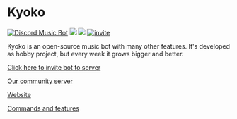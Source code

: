 # Kyoko
<a href="https://discordbots.org/bot/375750637540868107" ><img src="https://discordbots.org/api/widget/upvotes/375750637540868107.svg" alt="Discord Music Bot" /></a> <img src="https://img.shields.io/npm/l/express.svg"> <img src="https://img.shields.io/badge/jda-3-blue.svg"> [![invite](https://discordapp.com/api/guilds/375752406727786498/widget.png?style=shield)](https://discord.gg/ZvDRQf7)

Kyoko is an open-source music bot with many other features. It's developed as hobby project, but every week it grows bigger and better.

[Click here to invite bot to server](https://discordapp.com/oauth2/authorize?&client_id=375750637540868107&scope=bot&permissions=2117598326)

[Our community server](https://discord.gg/ZvDRQf7)

[Website](https://kyokobot.moe)

[Commands and features](https://kyokobot.moe/commands)
